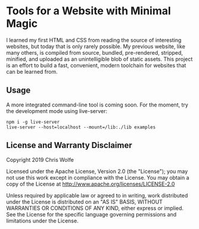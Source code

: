 # Tools for a Website with Minimal Magic

I learned my first HTML and CSS from reading the source of interesting websites,
but today that is only rarely possible. My previous website, like many others,
is compiled from source, bundled, pre-rendered, stripped, minified, and uploaded
as an unintelligible blob of static assets. This project is an effort to build
a fast, convenient, modern toolchain for websites that can be learned from.

## Usage

A more integrated command-line tool is coming soon. For the moment, try the
development mode using live-server:

```
npm i -g live-server
live-server --host=localhost --mount=/lib:./lib examples
```

## License and Warranty Disclaimer

Copyright 2019 Chris Wolfe

Licensed under the Apache License, Version 2.0 (the "License");
you may not use this work except in compliance with the License.
You may obtain a copy of the License at
http://www.apache.org/licenses/LICENSE-2.0

Unless required by applicable law or agreed to in writing, work
distributed under the License is distributed on an "AS IS" BASIS,
WITHOUT WARRANTIES OR CONDITIONS OF ANY KIND, either express or implied.
See the License for the specific language governing permissions and
limitations under the License.

